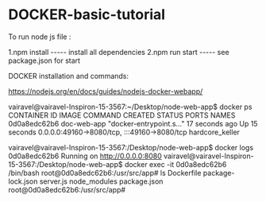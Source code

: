 # DOCKER-basic-tutorial
To run node js file :

1.npm install ----- install all dependencies
2.npm run start ----- see package.json for start

DOCKER installation and commands:

https://nodejs.org/en/docs/guides/nodejs-docker-webapp/

vairavel@vairavel-Inspiron-15-3567:~/Desktop/node-web-app$ docker ps CONTAINER ID IMAGE COMMAND CREATED STATUS PORTS NAMES
0d0a8edc62b6 doc-web-app "docker-entrypoint.s…" 17 seconds ago Up 15 seconds 0.0.0.0:49160->8080/tcp, :::49160->8080/tcp hardcore_keller

vairavel@vairavel-Inspiron-15-3567:/Desktop/node-web-app$ docker logs 0d0a8edc62b6 Running on http://0.0.0.0:8080
vairavel@vairavel-Inspiron-15-3567:/Desktop/node-web-app$ docker exec -it 0d0a8edc62b6 /bin/bash
root@0d0a8edc62b6:/usr/src/app# ls
Dockerfile package-lock.json server.js node_modules package.json root@0d0a8edc62b6:/usr/src/app#
